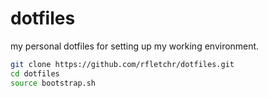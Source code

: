 # dotfiles
my personal dotfiles for setting up my working environment.

```bash
git clone https://github.com/rfletchr/dotfiles.git
cd dotfiles
source bootstrap.sh
```
